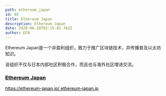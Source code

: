 ```yaml
---
path: ethereum_japan
id: 85
title: Ethereum Japan
description: Ethereum Japan
date: 2020-06-28T02:15:01.762Z
author: ECN
---
```


Ethereum Japan是一个非盈利组织，致力于推广区块链技术，并传播普及以太坊知识。

该组织不仅与日本内部社区积极合作，而且也与海外社区增进交流。

<div class="linkbox">
<a  href="https://www.ethsino.org" style="color: black">
   <h3>
   <strong>
Ethereum Japan
   </strong>
   </h3> 
   <span>
https://ethereum-japan.jp/
   </span>
      <span>
ethereum-japan.jp
   </span>
</a>
</div>
